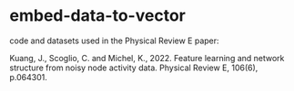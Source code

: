 # embed-data-to-vector
code and datasets used in the Physical Review E paper:

Kuang, J., Scoglio, C. and Michel, K., 2022. Feature learning and network structure from noisy node activity data. Physical Review E, 106(6), p.064301.
